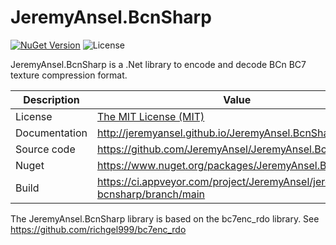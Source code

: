 # JeremyAnsel.BcnSharp

[![NuGet Version](https://buildstats.info/nuget/JeremyAnsel.BcnSharp)](https://www.nuget.org/packages/JeremyAnsel.BcnSharp)
![License](https://img.shields.io/github/license/JeremyAnsel/JeremyAnsel.BcnSharp)

JeremyAnsel.BcnSharp is a .Net library to encode and decode BCn BC7 texture compression format.

Description     | Value
----------------|----------------
License         | [The MIT License (MIT)](https://github.com/JeremyAnsel/JeremyAnsel.BcnSharp/blob/main/LICENSE.txt)
Documentation   | http://jeremyansel.github.io/JeremyAnsel.BcnSharp
Source code     | https://github.com/JeremyAnsel/JeremyAnsel.BcnSharp
Nuget           | https://www.nuget.org/packages/JeremyAnsel.BcnSharp
Build           | https://ci.appveyor.com/project/JeremyAnsel/jeremyansel-bcnsharp/branch/main

The JeremyAnsel.BcnSharp library is based on the bc7enc_rdo library.
See https://github.com/richgel999/bc7enc_rdo

